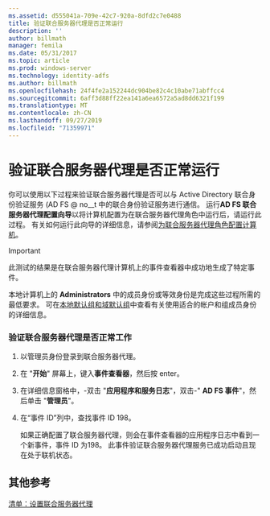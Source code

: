 ```yaml
---
ms.assetid: d555041a-709e-42c7-920a-8dfd2c7e0488
title: 验证联合服务器代理是否正常运行
description: ''
author: billmath
manager: femila
ms.date: 05/31/2017
ms.topic: article
ms.prod: windows-server
ms.technology: identity-adfs
ms.author: billmath
ms.openlocfilehash: 24f4fe2a152244dc904be82c4c10abe71abffcc4
ms.sourcegitcommit: 6aff3d88ff22ea141a6ea6572a5ad8dd6321f199
ms.translationtype: MT
ms.contentlocale: zh-CN
ms.lasthandoff: 09/27/2019
ms.locfileid: "71359971"
---
```

# <a name="verify-that-a-federation-server-proxy-is-operational"></a>验证联合服务器代理是否正常运行


你可以使用以下过程来验证联合服务器代理是否可以与 Active Directory 联合身份验证服务 \(AD FS @ no__t 中的联合身份验证服务进行通信。 运行**AD FS 联合服务器代理配置向导**以将计算机配置为在联合服务器代理角色中运行后，请运行此过程。 有关如何运行此向导的详细信息，请参阅[为联合服务器代理角色配置计算机](Configure-a-Computer-for-the-Federation-Server-Proxy-Role.md)。  
  
> [!IMPORTANT]  
> 此测试的结果是在联合服务器代理计算机上的事件查看器中成功地生成了特定事件。  
  
本地计算机上的 **Administrators** 中的成员身份或等效身份是完成这些过程所需的最低要求。  可在[本地默认组和域默认组](https://go.microsoft.com/fwlink/?LinkId=83477)中查看有关使用适合的帐户和组成员身份的详细信息。   
  
### <a name="to-verify-that-a-federation-server-proxy-is-operational"></a>验证联合服务器代理是否正常工作  
  
1.  以管理员身份登录到联合服务器代理。  
  
2.  在 "**开始**" 屏幕上，键入**事件查看器**，然后按 enter。  
  
3.  在详细信息窗格中，\-双击 "**应用程序和服务日志**"，双击\-" **AD FS 事件**"，然后单击 "**管理员**"。  
  
4.  在“事件 ID”列中，查找事件 ID 198。  
  
    如果正确配置了联合服务器代理，则会在事件查看器的应用程序日志中看到一个新事件，事件 ID 为198。 此事件验证联合服务器代理服务已成功启动且现在处于联机状态。  
  
## <a name="additional-references"></a>其他参考  
[清单：设置联合服务器代理](Checklist--Setting-Up-a-Federation-Server-Proxy.md)  
  

